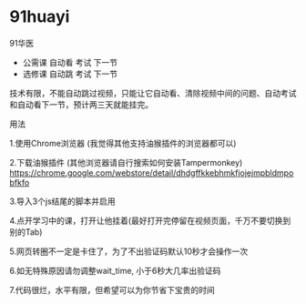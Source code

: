 # 91huayi
91华医 
 - 公需课 自动看 考试 下一节
 - 选修课 自动跳 考试 下一节

技术有限，不能自动跳过视频，只能让它自动看、清除视频中间的问题、自动考试和自动看下一节，预计两三天就能挂完。

用法

1.使用Chrome浏览器 (我觉得其他支持油猴插件的浏览器都可以)

2.下载油猴插件 (其他浏览器请自行搜索如何安装Tampermonkey)
https://chrome.google.com/webstore/detail/dhdgffkkebhmkfjojejmpbldmpobfkfo

3.导入3个js结尾的脚本并启用

4.点开学习中的课，打开让他挂着(最好打开完停留在视频页面，千万不要切换到别的Tab)

5.网页转圈不一定是卡住了，为了不出验证码默认10秒才会操作一次

6.如无特殊原因请勿调整wait_time, 小于6秒大几率出验证码

7.代码很烂，水平有限，但希望可以为你节省下宝贵的时间
